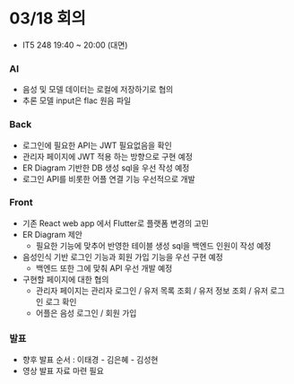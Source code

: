 # 03/18 회의
* IT5 248 19:40 ~ 20:00 (대면)

### AI
* 음성 및 모델 데이터는 로컬에 저장하기로 협의
* 추론 모델 input은 flac 원음 파일

### Back
* 로그인에 필요한 API는 JWT 필요없음을 확인
* 관리자 페이지에 JWT 적용 하는 방향으로 구현 예정
* ER Diagram 기반한 DB 생성 sql을 우선 작성 예정
* 로그인 API를 비롯한 어플 연결 기능 우선적으로 개발

### Front
* 기존 React web app 에서 Flutter로 플랫폼 변경의 고민
* ER Diagram 제안
    * 필요한 기능에 맞추어 반영한 테이블 생성 sql을 백엔드 인원이 작성 예정
* 음성인식 기반 로그인 기능과 회원 가입 기능을 우선 구현 예정
    * 백엔드 또한 그에 맞춰 API 우선 개발 예정
* 구현할 페이지에 대한 협의
    * 관리자 페이지는 관리자 로그인 / 유저 목록 조회 / 유저 정보 조회 / 유저 로그인 로그 확인
    * 어플은 음성 로그인 / 회원 가입

### 발표
* 향후 발표 순서 : 이태경 - 김은혜 - 김성현
* 영상 발표 자료 마련 필요